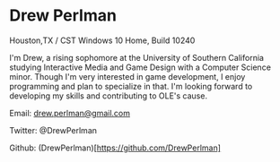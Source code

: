 # Drew Perlman

Houston,TX / CST
Windows 10 Home, Build 10240


I'm Drew, a rising sophomore at the University of Southern California studying Interactive Media and Game Design with a Computer Science minor. Though I'm very interested in game development, I enjoy programming and plan to specialize in that. I'm looking forward to developing my skills and contributing to OLE's cause.


Email: drew.perlman@gmail.com

Twitter: @DrewPerlman

Github: (DrewPerlman)[https://github.com/DrewPerlman]
